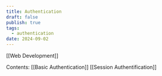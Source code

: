 ```yaml
---
title: Authentication
draft: false
publish: true
tags:
  - authentication
date: 2024-09-02
---
```

[[Web Development]]

Contents:
[[Basic Authentication]]
[[Session Authentification]]